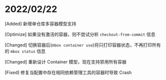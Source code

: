# 2022/02/22

[Added] 新增单仓库多容器模型支持

[Optimize] 如果没有激活的容器，则不尝试分析 `checkout-from-commit` 信息

[Changed] 切换容器后(`mbox container use`)将只打印容器状态，不再打印所有的 `mbox status` 信息

[Changed] 重新设计 Container 模型，现在支持禁用所有容器

[Fixed] 修复当配置中存在相同依赖管理工具的容器时导致 Crash
